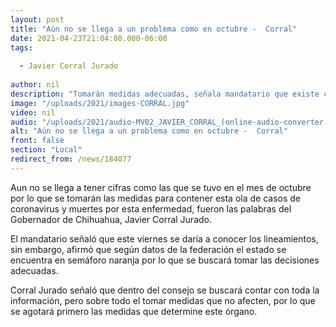 ```yaml
---
layout: post
title: "Aún no se llega a un problema como en octubre -  Corral"
date: 2021-04-23T21:04:00.000-06:00
tags:
  
  - Javier Corral Jurado
  
author: nil
description: "Tomarán medidas adecuadas, señala mandatario que existe coordinación con la federación."
image: "/uploads/2021/images-CORRAL.jpg"
video: nil
audio: "/uploads/2021/audio-MV02_JAVIER_CORRAL_(online-audio-converter.com).mp3"
alt: "Aún no se llega a un problema como en octubre -  Corral"
front: false
section: "Local"
redirect_from: /news/184077
---
```


Aun no se llega a tener cifras como las que se tuvo en el mes de octubre por lo que se tomarán las medidas para contener esta ola de casos de coronavirus y muertes por esta enfermedad, fueron las palabras del Gobernador de Chihuahua, Javier Corral Jurado.

El mandatario señaló que este viernes se daría a conocer los lineamientos, sin embargo, afirmó que según datos de la federación el estado se encuentra en semáforo naranja por lo que se buscará tomar las decisiones adecuadas.

Corral Jurado señaló que dentro del consejo se buscará contar con toda la información, pero sobre todo el tomar medidas que no afecten, por lo que se agotará primero las medidas que determine este órgano.
